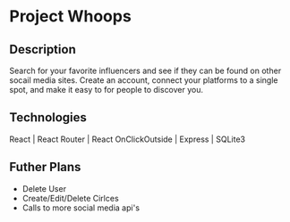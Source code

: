 # Project Whoops

## Description
Search for your favorite influencers and see if they can be found on other socail media sites. Create an account, connect your platforms to a single spot, and make it easy to for people to discover you.

## Technologies
React | React Router | React OnClickOutside | Express | SQLite3

## Futher Plans
* Delete User
* Create/Edit/Delete Cirlces
* Calls to more social media api's
